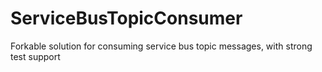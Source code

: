 # ServiceBusTopicConsumer
Forkable solution for consuming service bus topic messages, with strong test support
